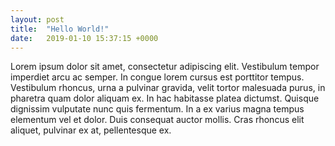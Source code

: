 ```yaml
---
layout: post
title:  "Hello World!"
date:   2019-01-10 15:37:15 +0000
---
```


Lorem ipsum dolor sit amet, consectetur adipiscing elit. Vestibulum tempor imperdiet arcu ac semper. In congue lorem cursus est porttitor tempus. Vestibulum rhoncus, urna a pulvinar gravida, velit tortor malesuada purus, in pharetra quam dolor aliquam ex. In hac habitasse platea dictumst. Quisque dignissim vulputate nunc quis fermentum. In a ex varius magna tempus elementum vel et dolor. Duis consequat auctor mollis. Cras rhoncus elit aliquet, pulvinar ex at, pellentesque ex.
